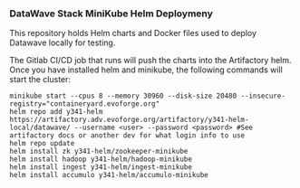 ### DataWave Stack MiniKube Helm Deploymeny ###

This repository holds Helm charts and Docker files used to deploy Datawave locally for testing. 

The Gitlab CI/CD job that runs will push the charts into the Artifactory helm. Once you have installed helm and minikube, the following commands will start the cluster:

    minikube start --cpus 8 --memory 30960 --disk-size 20480 --insecure-registry="containeryard.evoforge.org"
    helm repo add y341-helm https://artifactory.adv.evoforge.org/artifactory/y341-helm-local/datawave/ --username <user> --password <password> #See artifactory docs or another dev for what login info to use
    helm repo update
    helm install zk y341-helm/zookeeper-minikube
    helm install hadoop y341-helm/hadoop-minikube
    helm install ingest y341-helm/ingest-minikube
    helm install accumulo y341-helm/accumulo-minikube



